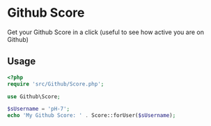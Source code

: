 # Github Score

Get your Github Score in a click (useful to see how active you are on Github)


## Usage

```php
<?php
require 'src/Github/Score.php';

use Github\Score;

$sUsername = 'pH-7';
echo 'My Github Score: ' . Score::forUser($sUsername);
```
